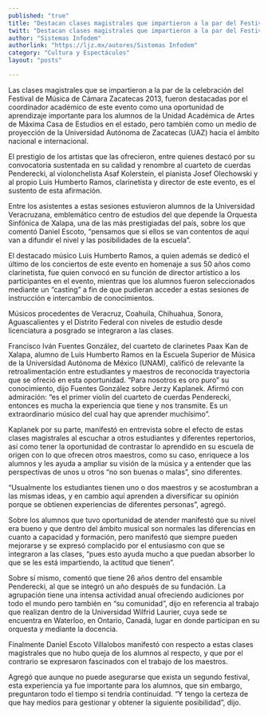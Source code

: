 ```yaml
---
published: "true"
title: "Destacan clases magistrales que impartieron a la par del Festival de Música de Cámara"
twitt: "Destacan clases magistrales que impartieron a la par del Festival de Música de Cámara"
author: "Sistemas Infodem"
authorlink: "https://ljz.mx/autores/Sistemas Infodem"
category: "Cultura y Espectáculos"
layout: "posts"

---
```


Las clases magistrales que se impartieron a la par de la celebración del
Festival de Música de Cámara Zacatecas 2013, fueron destacadas por el
coordinador académico de este evento como una oportunidad de aprendizaje
importante para los alumnos de la Unidad Académica de Artes de Máxima Casa
de Estudios en el estado, pero también como un medio de proyección de la
Universidad Autónoma de Zacatecas (UAZ) hacia el ámbito nacional e
internacional.

El prestigio de los artistas que las ofrecieron, entre quienes destacó por
su convocatoria sustentada en su calidad y renombre al cuarteto de cuerdas
Penderecki, al violonchelista Asaf Kolerstein, el pianista Josef Olechowski
y al propio Luis Humberto Ramos, clarinetista y director de este evento, es
el sustento de esta afirmación.

Entre los asistentes a estas sesiones estuvieron alumnos de la Universidad
Veracruzana, emblemático centro de estudios del que depende la Orquesta
Sinfónica de Xalapa, una de las más prestigiadas del país, sobre los que
comentó Daniel Escoto, “pensamos que si ellos se van contentos de aquí van
a difundir el nivel y las posibilidades de la escuela”.

El destacado músico Luis Humberto Ramos, a quien además se dedicó el último
de los conciertos de este evento en homenaje a sus 50 años como
clarinetista, fue quien convocó en su función de director artístico a los
participantes en el evento, mientras que  los alumnos fueron seleccionados
mediante un “casting” a fin de que pudieran acceder a estas sesiones de
instrucción e intercambio de conocimientos.

Músicos procedentes de Veracruz, Coahuila, Chihuahua, Sonora,
Aguascalientes y el Distrito Federal con niveles de estudio desde
licenciatura a posgrado se integraron a las clases.

Francisco Iván Fuentes González, del cuarteto de clarinetes Paax Kan de
Xalapa, alumno de Luis Humberto Ramos en la Escuela Superior de Música de
la Universidad Autónoma de México (UNAM),  calificó de relevante la
retroalimentación entre estudiantes y maestros de reconocida trayectoria
que se ofreció en esta oportunidad.
“Para nosotros es oro puro” su conocimiento, dijo Fuentes González sobre
Jerzy Kaplanek. Afirmó con admiración: “es el primer violín del cuarteto de
cuerdas Penderecki, entonces es mucha la experiencia que tiene y nos
transmite. Es un extraordinario músico del cual hay que aprender muchísimo”.

Kaplanek por su parte, manifestó en entrevista sobre el efecto de estas
clases magistrales al escuchar a otros estudiantes y diferentes
repertorios, así como tener la oportunidad de contrastar lo aprendido en su
escuela de origen con lo que ofrecen otros maestros, como su caso,
enriquece a los alumnos y les ayuda a ampliar su visión de la música y a
entender que las perspectivas de unos u otros “no son buenas o malas”, sino
diferentes.

“Usualmente los estudiantes tienen uno o dos maestros y se acostumbran a
las mismas ideas, y en cambio aquí aprenden a diversificar su opinión
porque se obtienen experiencias de diferentes personas”, agregó.

Sobre los alumnos que tuvo oportunidad de atender manifestó que su nivel
era bueno y que dentro del ámbito musical son normales las diferencias en
cuanto a capacidad y formación, pero manifestó que siempre pueden mejorarse
y se expresó complacido por el entusiasmo con que se integraron a las
clases, “pues esto ayuda mucho a que puedan absorber lo que se les está
impartiendo, la actitud que tienen”.

Sobre sí mismo, comentó que tiene 26 años dentro del ensamble Penderecki,
al que se integró un año después de su fundación. La agrupación tiene una
intensa actividad anual ofreciendo audiciones por todo el mundo pero
también en “su comunidad”, dijo en referencia al trabajo que realizan
dentro de la Universidad Wilfrid Laurier, cuya sede se encuentra en
Waterloo, en Ontario, Canadá, lugar en donde participan en su orquesta y
mediante la docencia.

Finalmente Daniel Escoto Villalobos manifestó con respecto a estas clases
magistrales que no hubo queja de los alumnos al respecto, y que por el
contrario se expresaron fascinados con el trabajo de los maestros.

Agregó que aunque no puede asegurarse que exista un segundo festival, esta
experiencia ya fue importante para los alumnos, que sin embargo,
preguntaron todo el tiempo si tendría continuidad. “Y tengo la certeza de
que hay medios para gestionar y obtener la siguiente posibilidad”, dijo.

